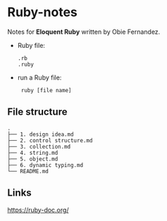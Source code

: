 # Ruby-notes
Notes for **Eloquent Ruby** written by Obie Fernandez.
* Ruby file: 

      .rb 
      .ruby
* run a Ruby file: 

       ruby [file name]
## File structure
```
.
├── 1. design idea.md
├── 2. control structure.md
├── 3. collection.md
├── 4. string.md
├── 5. object.md
├── 6. dynamic typing.md
└── README.md
```

## Links
https://ruby-doc.org/